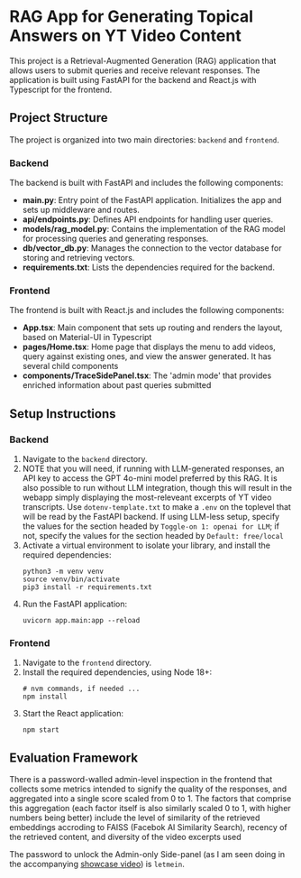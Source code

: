 # RAG App for Generating Topical Answers on YT Video Content

This project is a Retrieval-Augmented Generation (RAG) application that allows users to submit queries and receive relevant responses. The application is built using FastAPI for the backend and React.js with Typescript for the frontend.

## Project Structure

The project is organized into two main directories: `backend` and `frontend`.

### Backend

The backend is built with FastAPI and includes the following components:

- **main.py**: Entry point of the FastAPI application. Initializes the app and sets up middleware and routes.
- **api/endpoints.py**: Defines API endpoints for handling user queries.
- **models/rag_model.py**: Contains the implementation of the RAG model for processing queries and generating responses.
- **db/vector_db.py**: Manages the connection to the vector database for storing and retrieving vectors.
- **requirements.txt**: Lists the dependencies required for the backend.

### Frontend

The frontend is built with React.js and includes the following components:

- **App.tsx**: Main component that sets up routing and renders the layout, based on Material-UI in Typescript
- **pages/Home.tsx**: Home page that displays the menu to add videos, query against existing ones, and view the answer generated. It has several child components
- **components/TraceSidePanel.tsx**: The 'admin mode' that provides enriched information about past queries submitted


## Setup Instructions

### Backend

1. Navigate to the `backend` directory.
2. NOTE that you will need, if running with LLM-generated responses, an API key to access the GPT 4o-mini model preferred by this RAG. It is also possible to run without LLM integration, though this will result in the webapp simply displaying the most-releveant excerpts of YT video transcripts. Use `dotenv-template.txt` to make a `.env` on the toplevel that will be read by the FastAPI backend. If using LLM-less setup, specify the values for the section headed by `Toggle-on 1: openai for LLM`; if not, specify the values for the section headed by `Default: free/local`
3. Activate a virtual environment to isolate your library, and install the required dependencies:
   ```
   python3 -m venv venv
   source venv/bin/activate
   pip3 install -r requirements.txt
   ```
4. Run the FastAPI application:
   ```
   uvicorn app.main:app --reload
   ```

### Frontend

1. Navigate to the `frontend` directory.
2. Install the required dependencies, using Node 18+:
   ```
   # nvm commands, if needed ...
   npm install
   ```
3. Start the React application:
   ```
   npm start
   ```

## Evaluation Framework

There is a password-walled admin-level inspection in the frontend that collects some metrics intended to signify the quality of the responses, and aggregated into a single score scaled from 0 to 1. The factors that comprise this aggregation (each factor itself is also similarly scaled 0 to 1, with higher numbers being better) include the level of similarity of the retrieved embeddings accroding to FAISS (Facebok AI Similarity Search), recency of the retrieved content, and diversity of the video excerpts used

The password to unlock the Admin-only Side-panel (as I am seen doing in the accompanying [showcase video](https://drive.google.com/file/d/1F4EVt2nfwVfSPTFvHyZ2Xl0nX-Naa6Gm/view?usp=sharing)) is `letmein`.